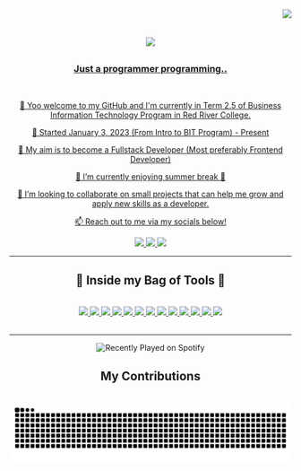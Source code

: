 <!--- Visitor Badge --->
<img align="right" src="https://visitor-badge.laobi.icu/badge?page_id=hanzians.hanzians" />

<!--- Typing SVG --->
<h1 align="center">
  <a href="https://git.io/typing-svg">
    <img src="https://readme-typing-svg.demolab.com?font=Barlow+Semi+Condensed&size=30&duration=3000&pause=1000&color=00F70C&center=true&random=false&width=435&lines=Welcome!+%F0%9F%91%8B%F0%9F%91%8B;I'm+Hanz!" />
</h1>

<!--- Header Text --->
<h3 align="center">Just a programmer programming..</h3>

<br/>

<!--- Description --->
<div align="center">

👋 Yoo welcome to my GitHub and I'm currently in Term 2.5 of Business Information Technology Program in Red River College.

💪 Started January 3, 2023 (From Intro to BIT Program) - Present

🎯 My aim is to become a Fullstack Developer (Most preferably Frontend Developer)
 
📝 I’m currently enjoying summer break 🤠
 
🤝 I’m looking to collaborate on small projects that can help me grow and apply new skills as a developer.
 
📫 Reach out to me via my socials below!

 </div>

<!--- Social Media Links --->
<div align="center"> 
  <!--- Outlook --->
  <a href="mailto:hsamonte@academic.rrc.ca">
    <img src="https://img.shields.io/badge/Student_Outlook-0078D4?style=for-the-badge&logo=microsoft-outlook&logoColor=white" />
  </a>

  <!--- Instagram --->
  <a href="https://www.instagram.com/hanz.ian?igsh=MXJ4eXBoYzRwMjczeQ%3D%3D&utm_source=qr" />
    <img src="https://img.shields.io/badge/Instagram-E4405F?style=for-the-badge&logo=instagram&logoColor=white" />
  </a>

  <!--- Snapchat --->
  <a href="https://t.snapchat.com/jRvAAGjw">
    <img src="https://img.shields.io/badge/Snapchat-FFFC00?style=for-the-badge&logo=snapchat&logoColor=white" />
  </a>
</div>

<hr/>

 <!--- Next Header Text --->
<h2 align="center">🎒 Inside my Bag of Tools 🎒</h2>

<br/>

<div align="center">
  <!--- Java --->
  <a href="https://www.java.com/en/">
    <img src="https://skillicons.dev/icons?i=java" />
  </a>

  <!--- Processing --->
  <a href="https://processing.org/">
    <img src="https://skillicons.dev/icons?i=processing" />
  </a>

  <!--- Python --->
  <a href="https://www.python.org/">
    <img src="https://skillicons.dev/icons?i=py" />
  </a>

  <!--- VSCode --->
  <a href="https://code.visualstudio.com/">
    <img src="https://skillicons.dev/icons?i=vscode" />
  </a>

  <!--- C# --->
  <a href="https://learn.microsoft.com/en-us/dotnet/csharp/">
    <img src="https://skillicons.dev/icons?i=cs" />
  </a>

  <!--- VS --->
  <a href="https://visualstudio.microsoft.com/vs/">
    <img src="https://skillicons.dev/icons?i=visualstudio" />
  </a>

  <!--- HTML --->
  <a href="https://developer.mozilla.org/en-US/docs/Learn/Getting_started_with_the_web/HTML_basics">
    <img src="https://skillicons.dev/icons?i=html" />
  </a>

  <!--- CSS --->
  <a href="https://developer.mozilla.org/en-US/docs/Learn/Getting_started_with_the_web/CSS_basics">
    <img src="https://skillicons.dev/icons?i=css" />
  </a>

  <!--- JS --->
  <a href="https://developer.mozilla.org/en-US/docs/Web/JavaScript">
    <img src="https://skillicons.dev/icons?i=js" />
  </a>

   <!--- .NET --->
  <a href="https://dotnet.microsoft.com/en-us/learn/dotnet/what-is-dotnet-framework">
    <img src="https://skillicons.dev/icons?i=dotnet" />
  </a>

  <!--- pgAdmin --->
  <a href="https://www.pgadmin.org/">
    <img src="https://skillicons.dev/icons?i=postgres" />
  </a>

  <!--- Powershell --->
  <a href="https://learn.microsoft.com/en-us/powershell/">
    <img src="https://skillicons.dev/icons?i=powershell" />
  </a>

  <!--- Azure --->
  <a href="https://azure.microsoft.com/en-ca">
    <img src="https://skillicons.dev/icons?i=azure" />
  </a>
</div>

<br/>
<hr/>

<div align="center">
  <img src="https://spotify-recently-played-readme.vercel.app/api?user=tq5jhf8lzxa27l71bajpxes0l&count=1" alt="Recently Played on Spotify"  />
</div>

###

<!--- Snake Contributions --->
<div align="center">
  <h2> My Contributions </h2>
  <br>
  
  <img alt="snake eating my contributions" src="https://raw.githubusercontent.com/hanzians/hanzians/output/github-contribution-grid-snake.svg" />
  
  <br/><br/><br/>
</div>

  
<!---
hanzians/hanzians is a ✨ special ✨ repository because its `README.md` (this file) appears on your GitHub profile.
You can click the Preview link to take a look at your changes.
--->
